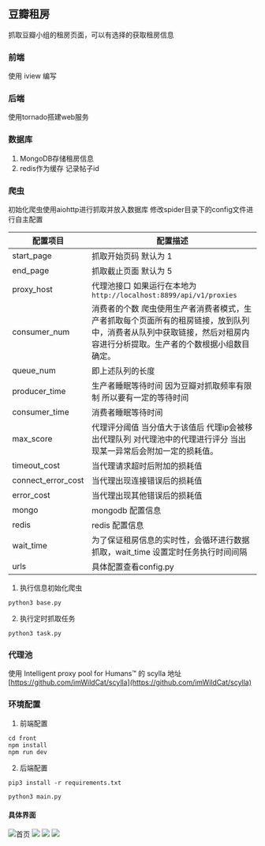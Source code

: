 ## 豆瓣租房

抓取豆瓣小组的租房页面，可以有选择的获取租房信息

### 前端

使用 iview 编写

### 后端

使用tornado搭建web服务

### 数据库

1. MongoDB存储租房信息
2. redis作为缓存 记录帖子id

### 爬虫

初始化爬虫使用aiohttp进行抓取并放入数据库 修改spider目录下的config文件进行自主配置

| 配置项目           | 配置描述                                                     |
| ------------------ | ------------------------------------------------------------ |
| start_page         | 抓取开始页码 默认为 1                                        |
| end_page           | 抓取截止页面 默认为 5                                        |
| proxy_host         | 代理池接口 如果运行在本地为 `http://localhost:8899/api/v1/proxies` |
| consumer_num       | 消费者的个数 爬虫使用生产者消费者模式，生产者抓取每个页面所有的租房链接，放到队列中，消费者从队列中获取链接，然后对租房内容进行分析提取。生产者的个数根据小组数目确定。 |
| queue_num          | 即上述队列的长度                                             |
| producer_time      | 生产者睡眠等待时间 因为豆瓣对抓取频率有限制 所以要有一定的等待时间 |
| consumer_time      | 消费者睡眠等待时间                                           |
| max_score          | 代理评分阈值 当分值大于该值后 代理ip会被移出代理队列 对代理池中的代理进行评分 当出现某一异常后会附加一定的损耗值。 |
| timeout_cost       | 当代理请求超时后附加的损耗值                                 |
| connect_error_cost | 当代理出现连接错误后的损耗值                                 |
| error_cost         | 当代理出现其他错误后的损耗值                                 |
| mongo              | mongodb 配置信息                                             |
| redis              | redis 配置信息                                               |
| wait_time          | 为了保证租房信息的实时性，会循环进行数据抓取，wait_time 设置定时任务执行时间间隔 |
| urls               | 具体配置查看config.py                                        |

1. 执行信息初始化爬虫

```
python3 base.py
```

2. 执行定时抓取任务

```
python3 task.py
```

### 代理池

使用 Intelligent proxy pool for Humans™ 的 scylla 地址
[https://github.com/imWildCat/scylla](https://github.com/imWildCat/scylla)

### 环境配置

1. 前端配置

```
cd front
npm install
npm run dev
```

2. 后端配置

```
pip3 install -r requirements.txt
```

```
python3 main.py
```

#### 具体界面

![首页](http://ww1.sinaimg.cn/large/006r0i4lly1fue3to4slsj32e81j04m9.jpg)
![](http://ww1.sinaimg.cn/large/006r0i4lly1fue3toljkmj32e81j0dzs.jpg)
![](http://ww1.sinaimg.cn/large/006r0i4lly1fue3toxc09j32e81j01e7.jpg)
![](http://ww1.sinaimg.cn/large/006r0i4lly1fue3tpduvcj32e81j01kx.jpg)
